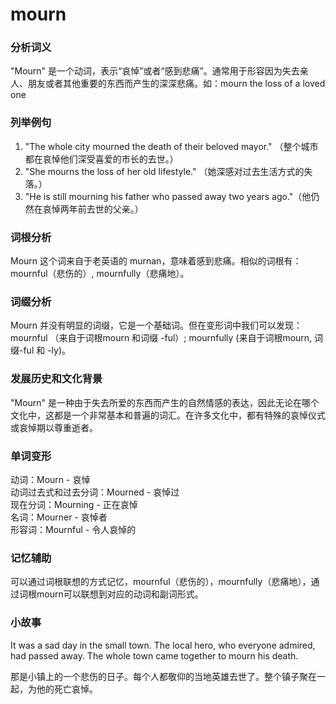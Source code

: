 # mourn

### 分析词义

  

"Mourn" 是一个动词，表示“哀悼”或者“感到悲痛”。通常用于形容因为失去亲人、朋友或者其他重要的东西而产生的深深悲痛。如：mourn the loss of a loved one

  

### 列举例句

  

1.  "The whole city mourned the death of their beloved mayor." （整个城市都在哀悼他们深受喜爱的市长的去世。）
2.  "She mourns the loss of her old lifestyle." （她深感对过去生活方式的失落。）
3.  "He is still mourning his father who passed away two years ago."（他仍然在哀悼两年前去世的父亲。）

  

### 词根分析

  

Mourn 这个词来自于老英语的 murnan，意味着感到悲痛。相似的词根有：mournful（悲伤的）, mournfully（悲痛地）。

  

### 词缀分析

  

Mourn 并没有明显的词缀，它是一个基础词。但在变形词中我们可以发现：mournful （来自于词根mourn 和词缀 -ful）; mournfully (来自于词根mourn, 词缀-ful 和 -ly)。

  

### 发展历史和文化背景

  

"Mourn" 是一种由于失去所爱的东西而产生的自然情感的表达，因此无论在哪个文化中，这都是一个非常基本和普遍的词汇。在许多文化中，都有特殊的哀悼仪式或哀悼期以尊重逝者。

  

### 单词变形

  

动词：Mourn - 哀悼  
动词过去式和过去分词：Mourned - 哀悼过  
现在分词：Mourning - 正在哀悼  
名词：Mourner - 哀悼者  
形容词：Mournful - 令人哀悼的

  

### 记忆辅助

  

可以通过词根联想的方式记忆，mournful（悲伤的），mournfully（悲痛地），通过词根mourn可以联想到对应的动词和副词形式。

  

### 小故事

  

It was a sad day in the small town. The local hero, who everyone admired, had passed away. The whole town came together to mourn his death.

  

那是小镇上的一个悲伤的日子。每个人都敬仰的当地英雄去世了。整个镇子聚在一起，为他的死亡哀悼。
